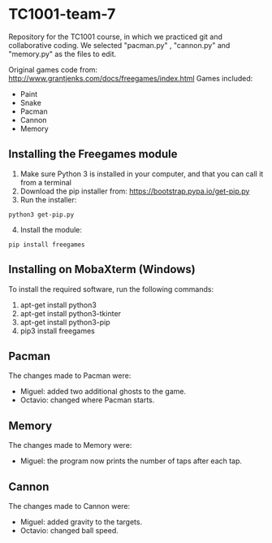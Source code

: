 # TC1001-team-7
Repository for the TC1001 course, in which we practiced git and collaborative coding.
We selected "pacman.py" , "cannon.py" and "memory.py" as the files to edit.

Original games code from: http://www.grantjenks.com/docs/freegames/index.html
Games included:
- Paint
- Snake
- Pacman
- Cannon
- Memory

## Installing the Freegames module

1. Make sure Python 3 is installed in your computer, and that you can call
   it from a terminal
2. Download the pip installer from: https://bootstrap.pypa.io/get-pip.py
3. Run the installer:
```
python3 get-pip.py
```
4. Install the module:
```
pip install freegames
```

## Installing on MobaXterm (Windows)

To install the required software, run the following commands:

1. apt-get install python3
2. apt-get install python3-tkinter
3. apt-get install python3-pip
4. pip3 install freegames

## Pacman

The changes made to Pacman were:

- Miguel: added two additional ghosts to the game.
- Octavio: changed where Pacman starts.

## Memory

The changes made to Memory were:

- Miguel: the program now prints the number of taps after each tap.

## Cannon

The changes made to Cannon were:

- Miguel: added gravity to the targets.
- Octavio: changed ball speed.

